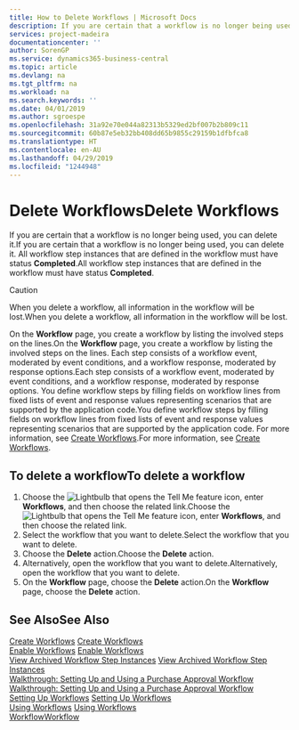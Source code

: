 ```yaml
---
title: How to Delete Workflows | Microsoft Docs
description: If you are certain that a workflow is no longer being used, you can delete it. All workflow step instances that are defined in the workflow must have status **Completed**.
services: project-madeira
documentationcenter: ''
author: SorenGP
ms.service: dynamics365-business-central
ms.topic: article
ms.devlang: na
ms.tgt_pltfrm: na
ms.workload: na
ms.search.keywords: ''
ms.date: 04/01/2019
ms.author: sgroespe
ms.openlocfilehash: 31a92e70e044a82313b5329ed2bf007b2b809c11
ms.sourcegitcommit: 60b87e5eb32bb408dd65b9855c29159b1dfbfca8
ms.translationtype: HT
ms.contentlocale: en-AU
ms.lasthandoff: 04/29/2019
ms.locfileid: "1244948"
---
```

# <a name="delete-workflows"></a><span data-ttu-id="9f932-104">Delete Workflows</span><span class="sxs-lookup"><span data-stu-id="9f932-104">Delete Workflows</span></span>
<span data-ttu-id="9f932-105">If you are certain that a workflow is no longer being used, you can delete it.</span><span class="sxs-lookup"><span data-stu-id="9f932-105">If you are certain that a workflow is no longer being used, you can delete it.</span></span> <span data-ttu-id="9f932-106">All workflow step instances that are defined in the workflow must have status **Completed**.</span><span class="sxs-lookup"><span data-stu-id="9f932-106">All workflow step instances that are defined in the workflow must have status **Completed**.</span></span>  

> [!CAUTION]  
>  <span data-ttu-id="9f932-107">When you delete a workflow, all information in the workflow will be lost.</span><span class="sxs-lookup"><span data-stu-id="9f932-107">When you delete a workflow, all information in the workflow will be lost.</span></span>  

 <span data-ttu-id="9f932-108">On the **Workflow** page, you create a workflow by listing the involved steps on the lines.</span><span class="sxs-lookup"><span data-stu-id="9f932-108">On the **Workflow** page, you create a workflow by listing the involved steps on the lines.</span></span> <span data-ttu-id="9f932-109">Each step consists of a workflow event, moderated by event conditions, and a workflow response, moderated by response options.</span><span class="sxs-lookup"><span data-stu-id="9f932-109">Each step consists of a workflow event, moderated by event conditions, and a workflow response, moderated by response options.</span></span> <span data-ttu-id="9f932-110">You define workflow steps by filling fields on workflow lines from fixed lists of event and response values representing scenarios that are supported by the application code.</span><span class="sxs-lookup"><span data-stu-id="9f932-110">You define workflow steps by filling fields on workflow lines from fixed lists of event and response values representing scenarios that are supported by the application code.</span></span> <span data-ttu-id="9f932-111">For more information, see [Create Workflows](across-how-to-create-workflows.md).</span><span class="sxs-lookup"><span data-stu-id="9f932-111">For more information, see [Create Workflows](across-how-to-create-workflows.md).</span></span>  

## <a name="to-delete-a-workflow"></a><span data-ttu-id="9f932-112">To delete a workflow</span><span class="sxs-lookup"><span data-stu-id="9f932-112">To delete a workflow</span></span>  
1.  <span data-ttu-id="9f932-113">Choose the ![Lightbulb that opens the Tell Me feature](media/ui-search/search_small.png "Tell me what you want to do") icon, enter **Workflows**, and then choose the related link.</span><span class="sxs-lookup"><span data-stu-id="9f932-113">Choose the ![Lightbulb that opens the Tell Me feature](media/ui-search/search_small.png "Tell me what you want to do") icon, enter **Workflows**, and then choose the related link.</span></span>  
2.  <span data-ttu-id="9f932-114">Select the workflow that you want to delete.</span><span class="sxs-lookup"><span data-stu-id="9f932-114">Select the workflow that you want to delete.</span></span>  
3.  <span data-ttu-id="9f932-115">Choose the **Delete** action.</span><span class="sxs-lookup"><span data-stu-id="9f932-115">Choose the **Delete** action.</span></span>  
4.  <span data-ttu-id="9f932-116">Alternatively, open the workflow that you want to delete.</span><span class="sxs-lookup"><span data-stu-id="9f932-116">Alternatively, open the workflow that you want to delete.</span></span>  
5.  <span data-ttu-id="9f932-117">On the **Workflow** page, choose the **Delete** action.</span><span class="sxs-lookup"><span data-stu-id="9f932-117">On the **Workflow** page, choose the **Delete** action.</span></span>  

## <a name="see-also"></a><span data-ttu-id="9f932-118">See Also</span><span class="sxs-lookup"><span data-stu-id="9f932-118">See Also</span></span>  
 <span data-ttu-id="9f932-119">[Create Workflows](across-how-to-create-workflows.md) </span><span class="sxs-lookup"><span data-stu-id="9f932-119">[Create Workflows](across-how-to-create-workflows.md) </span></span>  
 <span data-ttu-id="9f932-120">[Enable Workflows](across-how-to-enable-workflows.md) </span><span class="sxs-lookup"><span data-stu-id="9f932-120">[Enable Workflows](across-how-to-enable-workflows.md) </span></span>  
 <span data-ttu-id="9f932-121">[View Archived Workflow Step Instances](across-how-to-view-archived-workflow-step-instances.md) </span><span class="sxs-lookup"><span data-stu-id="9f932-121">[View Archived Workflow Step Instances](across-how-to-view-archived-workflow-step-instances.md) </span></span>  
 <span data-ttu-id="9f932-122">[Walkthrough: Setting Up and Using a Purchase Approval Workflow](walkthrough-setting-up-and-using-a-purchase-approval-workflow.md) </span><span class="sxs-lookup"><span data-stu-id="9f932-122">[Walkthrough: Setting Up and Using a Purchase Approval Workflow](walkthrough-setting-up-and-using-a-purchase-approval-workflow.md) </span></span>  
 <span data-ttu-id="9f932-123">[Setting Up Workflows](across-set-up-workflows.md) </span><span class="sxs-lookup"><span data-stu-id="9f932-123">[Setting Up Workflows](across-set-up-workflows.md) </span></span>  
 <span data-ttu-id="9f932-124">[Using Workflows](across-use-workflows.md) </span><span class="sxs-lookup"><span data-stu-id="9f932-124">[Using Workflows](across-use-workflows.md) </span></span>  
 [<span data-ttu-id="9f932-125">Workflow</span><span class="sxs-lookup"><span data-stu-id="9f932-125">Workflow</span></span>](across-workflow.md)   
